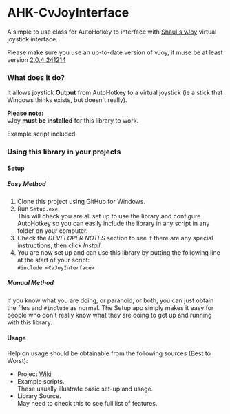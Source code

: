 AHK-CvJoyInterface
=================

A simple to use class for AutoHotkey to interface with [Shaul's vJoy](http://vjoystick.sourceforge.net) virtual joystick interface.  

Please make sure you use an up-to-date version of vJoy, it muse be at least version [2.0.4 241214](http://sourceforge.net/projects/vjoystick/files/Beta%202.x/2.0.4%20241214/vJoy_204_241214.exe/download)

### What does it do?
It allows joystick **Output** from AutoHotkey to a virtual joystick (ie a stick that Windows thinks exists, but doesn't really).

**Please note:**  
vJoy **must be installed** for this library to work.

Example script included.

### Using this library in your projects
#### Setup
##### Easy Method
1. Clone this project using GitHub for Windows.
1. Run `Setup.exe`.  
This will check you are all set up to use the library and configure AutoHotkey so you can easily include the library in any script in any folder on your computer.
2. Check the *DEVELOPER NOTES* section to see if there are any special instructions, then click *Install*.
3. You are now set up and can use this library by putting the following line at the start of your script:  
`#include <CvJoyInterface>`

##### Manual Method
If you know what you are doing, or paranoid, or both, you can just obtain the files and `#include` as normal. The Setup app simply makes it easy for people who don't really know what they are doing to get up and running with this library.

#### Usage
Help on usage should be obtainable from the following sources (Best to Worst):

* Project [Wiki](https://github.com/evilC/AHK-CvJoyInterface/wiki)
* Example scripts.  
These usually illustrate basic set-up and usage.
* Library Source.  
May need to check this to see full list of features.

